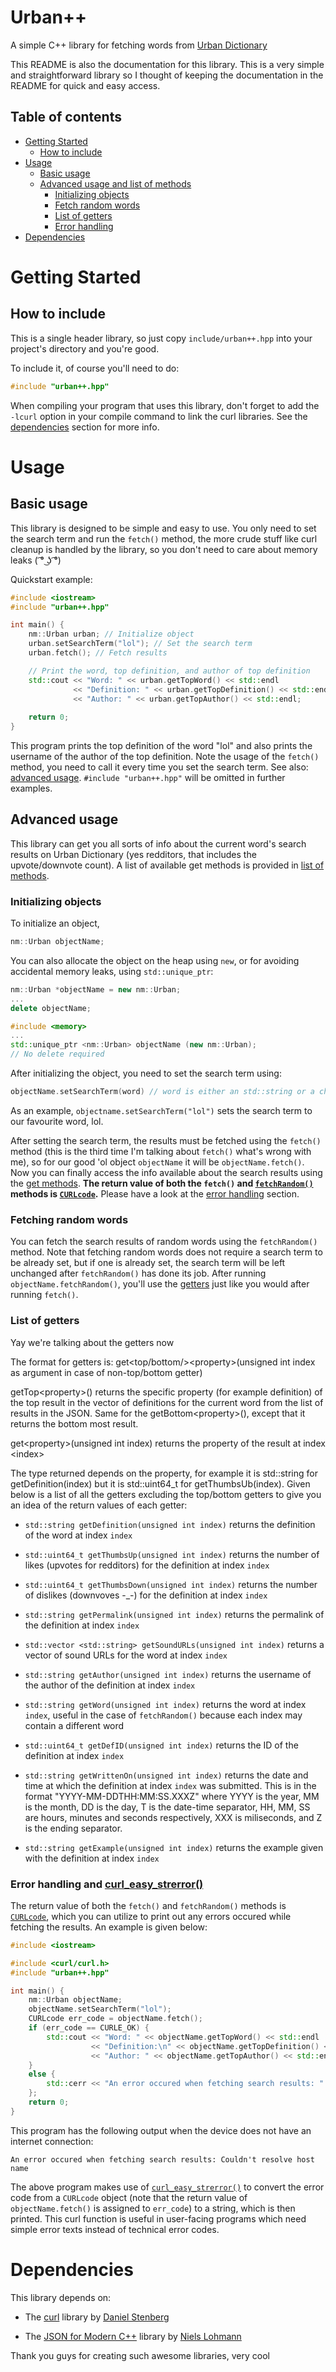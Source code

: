 # Urban++

A simple C++ library for fetching words from [Urban Dictionary](https://urbandictionary.com)

This README is also the documentation for this library. This is a very simple and straightforward library so I thought of keeping the documentation in the README for quick and easy access.

## Table of contents
- [Getting Started](#getting-started)
    - [How to include](#how-to-include)
- [Usage](#usage)
    - [Basic usage](#basic-usage)
    - [Advanced usage and list of methods](#advanced-usage)
        - [Initializing objects](#initializing-objects)
        - [Fetch random words](#fetching-random-words)
        - [List of getters](#list-of-getters)
        - [Error handling](#error-handling-and-curleasystrerror)
- [Dependencies](#dependencies)

# Getting Started

## How to include

This is a single header library, so just copy `include/urban++.hpp` into your project's directory and you're good.

To include it, of course you'll need to do:

```cpp
#include "urban++.hpp"
```

When compiling your program that uses this library, don't forget to add the `-lcurl` option in your compile command to link the curl libraries. See the [dependencies](#dependencies) section for more info.

# Usage

## Basic usage

This library is designed to be simple and easy to use. You only need to set the search term and run the `fetch()` method, the more crude stuff like curl cleanup is handled by the library, so you don't need to care about memory leaks ( ͡° ͜ʖ ͡°)

Quickstart example:

```cpp
#include <iostream>
#include "urban++.hpp"

int main() {
    nm::Urban urban; // Initialize object
    urban.setSearchTerm("lol"); // Set the search term
    urban.fetch(); // Fetch results

    // Print the word, top definition, and author of top definition
    std::cout << "Word: " << urban.getTopWord() << std::endl
              << "Definition: " << urban.getTopDefinition() << std::endl
              << "Author: " << urban.getTopAuthor() << std::endl;
    
    return 0;
}
```

This program prints the top definition of the word "lol" and also prints the username of the author of the top definition. Note the usage of the `fetch()` method, you need to call it every time you set the search term. See also: [advanced usage](#advanced-usage). `#include "urban++.hpp"` will be omitted in further examples.

## Advanced usage

This library can get you all sorts of info about the current word's search results on Urban Dictionary (yes redditors, that includes the upvote/downvote count). A list of available get methods is provided in [list of methods](#list-of-getters).

### Initializing objects

To initialize an object,

```cpp
nm::Urban objectName;
```

You can also allocate the object on the heap using `new`, or for avoiding accidental memory leaks, using `std::unique_ptr`:

```cpp
nm::Urban *objectName = new nm::Urban;
...
delete objectName;
```

```cpp
#include <memory>
...
std::unique_ptr <nm::Urban> objectName (new nm::Urban);
// No delete required
```

After initializing the object, you need to set the search term using:

```cpp
objectName.setSearchTerm(word) // word is either an std::string or a char *
```

As an example, `objectname.setSearchTerm("lol")` sets the search term to our favourite word, lol.

After setting the search term, the results must be fetched using the `fetch()` method (this is the third time I'm talking about `fetch()` what's wrong with me), so for our good 'ol object `objectName` it will be `objectName.fetch()`. Now you can finally access the info available about the search results using the [get methods](#list-of-getters). **The return value of both the `fetch()` and [`fetchRandom()`](#fetching-random-words) methods is [`CURLcode`](https://curl.se/libcurl/c/libcurl-errors.html).** Please have a look at the [error handling](#error-handling-and-curl-easy-strerror-) section.

### Fetching random words

You can fetch the search results of random words using the `fetchRandom()` method. Note that fetching random words does not require a search term to be already set, but if one is already set, the search term will be left unchanged after `fetchRandom()` has done its job. After running `objectName.fetchRandom()`, you'll use the [getters](#list-of-getters) just like you would after running `fetch()`.

### List of getters

Yay we're talking about the getters now

The format for getters is: get<top/bottom/>\<property>(unsigned int index as argument in case of non-top/bottom getter)

getTop\<property>() returns the specific property (for example definition) of the top result in the vector of definitions for the current word from the list of results in the JSON. Same for the getBottom\<property>(), except that it returns the bottom most result.

get\<property>(unsigned int index) returns the property of the result at index \<index>

The type returned depends on the property, for example it is std::string for getDefinition(index) but it is
std::uint64_t for getThumbsUb(index). Given below is a list of all the getters excluding the top/bottom getters to give you an idea of the return values of each getter:

- `std::string getDefinition(unsigned int index)` returns the definition of the word at index `index`

- `std::uint64_t getThumbsUp(unsigned int index)` returns the number of likes (upvotes for redditors) for the definition at index `index`

- `std::uint64_t getThumbsDown(unsigned int index)` returns the number of dislikes (downvoves -_-) for the definition at index `index`

- `std::string getPermalink(unsigned int index)` returns the permalink of the definition at index `index`

- `std::vector <std::string> getSoundURLs(unsigned int index)` returns a vector of sound URLs for the word at index `index`

- `std::string getAuthor(unsigned int index)` returns the username of the author of the definition at index `index`

- `std::string getWord(unsigned int index)` returns the word at index `index`, useful in the case of `fetchRandom()` because each index may contain a different word

- `std::uint64_t getDefID(unsigned int index)` returns the ID of the definition at index `index`

- `std::string getWrittenOn(unsigned int index)` returns the date and time at which the definition at index `index` was submitted. This is in the format "YYYY-MM-DDTHH:MM:SS.XXXZ" where YYYY is the year, MM is the month, DD is the day, T is the date-time separator, HH, MM, SS are hours, minutes and seconds respectively, XXX is miliseconds, and Z is the ending separator.

- `std::string getExample(unsigned int index)` returns the example given with the definition at index `index`

### Error handling and [curl_easy_strerror()](https://curl.se/libcurl/c/curl_easy_strerror.html)

The return value of both the `fetch()` and `fetchRandom()` methods is [`CURLcode`](https://curl.se/libcurl/c/libcurl-errors.html), which you can utilize to print out any errors occured while fetching the results. An example is given below:

```cpp
#include <iostream>

#include <curl/curl.h>
#include "urban++.hpp"

int main() {
    nm::Urban objectName;
    objectName.setSearchTerm("lol");
    CURLcode err_code = objectName.fetch();
    if (err_code == CURLE_OK) {
        std::cout << "Word: " << objectName.getTopWord() << std::endl
                  << "Definition:\n" << objectName.getTopDefinition() << std::endl
                  << "Author: " << objectName.getTopAuthor() << std::endl;
    }
    else {
        std::cerr << "An error occured when fetching search results: " << curl_easy_strerror(err_code) << std::endl;
    };
    return 0;
}
```

This program has the following output when the device does not have an internet connection:

```
An error occured when fetching search results: Couldn't resolve host name
```

The above program makes use of [`curl_easy_strerror()`](https://curl.se/libcurl/c/curl_easy_strerror.html) to convert the error code from a `CURLcode` object (note that the return value of `objectName.fetch()` is assigned to `err_code`) to a string, which is then printed. This curl function is useful in user-facing programs which need simple error texts instead of technical error codes.

# Dependencies

This library depends on:

- The [curl](https://github.com/curl/curl/tree/master/include/curl) library by [Daniel Stenberg](https://github.com/bagder)

- The [JSON for Modern C++](https://github.com/nlohmann/json) library by [Niels Lohmann](https://github.com/nlohmann)

Thank you guys for creating such awesome libraries, very cool
